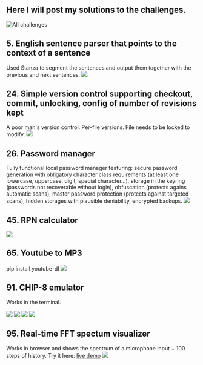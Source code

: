 ## Here I will post my solutions to the challenges.
![All challenges](challenges.png)

## 5. English sentence parser that points to the context of a sentence
Used Stanza to segment the sentences and output them together with the previous and next sentences.
![](5/example.png)

## 24. Simple version control supporting checkout, commit, unlocking, config of number of revisions kept
A poor man's version control. Per-file versions. File needs to be locked to modify.
![](24/example.png)

## 26. Password manager
Fully functional local password manager featuring: secure password generation with obligatory character class requirements (at least one lowercase, uppercase, digit, special character...), storage in the keyring (passwords not recoverable without login), obfuscation (protects agains automatic scans), master password protection (protects against targeted scans), hidden storages with plausible deniability, encrypted backups.
![](26/example.png)

## 45. RPN calculator
![](45/example.png)

## 65. Youtube to MP3
pip install youtube-dl
![](65/example.png)

## 91. CHIP-8 emulator
Works in the terminal.

![](91/snake.gif) ![](91/slippery_slope.gif) ![](91/breakout.gif) ![](91/glitch_ghost.gif)

## 95. Real-time FFT spectum visualizer
Works in browser and shows the spectrum of a microphone input + 100 steps of history.
Try it here: [live demo](https://sorrge.github.io/fft_visualizer.html)
![](95/capture.gif)
